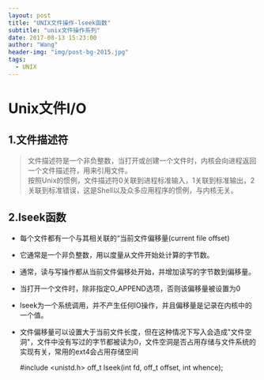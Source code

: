 ```yaml
---
layout: post
title: "UNIX文件操作-lseek函数"
subtitle: "unix文件操作系列"
date: 2017-08-13 15:23:00
author: "Wang"
header-img: "img/post-bg-2015.jpg"
tags:
  - UNIX
---  
```




# Unix文件I/O

## 1.文件描述符  

>文件描述符是一个非负整数，当打开或创建一个文件时，内核会向进程返回一个文件描述符，用来引用文件。  
>按照Unix的惯例，文件描述符0关联到进程标准输入，1关联到标准输出，2关联到标准错误，这是Shell以及众多应用程序的惯例，与内核无关。  

## 2.lseek函数
  * 每个文件都有一个与其相关联的“当前文件偏移量(current file offset)  
  * 它通常是一个非负整数，用以度量从文件开始处计算的字节数。  
  * 通常，读与写操作都从当前文件偏移处开始，并增加读写的字节数到偏移量。  
  * 当打开一个文件时，除非指定O_APPEND选项，否则该偏移量被设置为0
  * lseek为一个系统调用，并不产生任何IO操作，并且偏移量是记录在内核中的一个值。
  * 文件偏移量可以设置大于当前文件长度，但在这种情况下写入会造成"文件空洞"，文件中没有写过的字节都被读为0，文件空洞是否占用存储与文件系统的实现有关，常用的ext4会占用存储空间  



	#include <unistd.h>
	off_t lseek(int fd, off_t offset, int whence);
